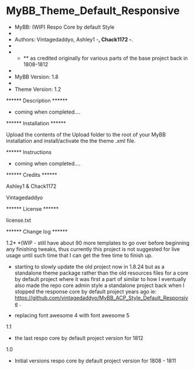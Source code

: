 # MyBB_Theme_Default_Responsive

 * MyBB: (WIP) Respo Core by default Style
 *
 * Authors: Vintagedaddyo, Ashley1 -**, Chack1172 -**.
 *   
 * - ** as credited originally for various parts of the base project back in 1808-1812
 *
 * MyBB Version: 1.8
 *
 * Theme Version: 1.2

****** Description ******

 
- coming when completed....


****** Installation ******

Upload the contents of the Upload folder to the root of your MyBB installation and install/activate the the theme .xml file.


****** Instructions


- coming when completed....


****** Credits ******

Ashley1 & Chack1172

Vintagedaddyo


****** License ******

license.txt


****** Change log ******

1.2*  *(WIP - still have about 90 more templates to go over before beginning any finishing tweaks, thus currently this project is not suggested for live usage until such time that I can get the free time to finish up.

- starting to slowly update the old project now in 1.8.24 but as a standalone theme package rather than the old resources files for a core by default project where it was first a part of similar to how I eventually also made the repo core admin style a standalone project back when I stopped the response core by default project years ago ie: https://github.com/vintagedaddyo/MyBB_ACP_Style_Default_Responsive .

- replacing font awesome 4 with font awesome 5

1.1

- the last respo core by default project version for 1812

1.0

- Initial versions respo core by default project version for 1808 - 1811

